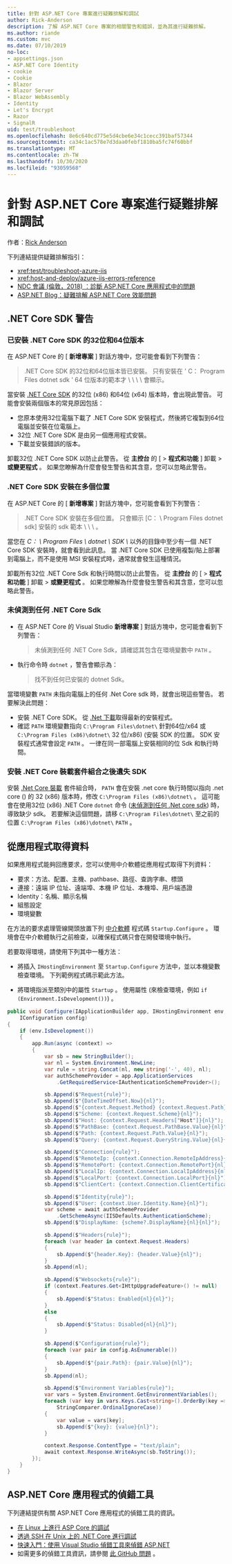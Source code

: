 ```yaml
---
title: 針對 ASP.NET Core 專案進行疑難排解和調試
author: Rick-Anderson
description: 了解 ASP.NET Core 專案的相關警告和錯誤，並為其進行疑難排解。
ms.author: riande
ms.custom: mvc
ms.date: 07/10/2019
no-loc:
- appsettings.json
- ASP.NET Core Identity
- cookie
- Cookie
- Blazor
- Blazor Server
- Blazor WebAssembly
- Identity
- Let's Encrypt
- Razor
- SignalR
uid: test/troubleshoot
ms.openlocfilehash: 8e6c640cd775e5d4cbe6e34c1cecc391baf57344
ms.sourcegitcommit: ca34c1ac578e7d3daa0febf1810ba5fc74f60bbf
ms.translationtype: MT
ms.contentlocale: zh-TW
ms.lasthandoff: 10/30/2020
ms.locfileid: "93059568"
---
```

# <a name="troubleshoot-and-debug-aspnet-core-projects"></a>針對 ASP.NET Core 專案進行疑難排解和調試

作者：[Rick Anderson](https://twitter.com/RickAndMSFT)

下列連結提供疑難排解指引：

* <xref:test/troubleshoot-azure-iis>
* <xref:host-and-deploy/azure-iis-errors-reference>
* [NDC 會議 (倫敦，2018) ：診斷 ASP.NET Core 應用程式中的問題](https://www.youtube.com/watch?v=RYI0DHoIVaA)
* [ASP.NET Blog：疑難排解 ASP.NET Core 效能問題](https://blogs.msdn.microsoft.com/webdev/2018/05/23/asp-net-core-performance-improvements/)

## <a name="net-core-sdk-warnings"></a>.NET Core SDK 警告

### <a name="both-the-32-bit-and-64-bit-versions-of-the-net-core-sdk-are-installed"></a>已安裝 .NET Core SDK 的32位和64位版本

在 ASP.NET Core 的 [ **新增專案** ] 對話方塊中，您可能會看到下列警告：

> .NET Core SDK 的32位和64位版本皆已安裝。 只有安裝在 ' C： Program Files dotnet sdk ' 64 位版本的範本才 \\ \\ \\ \\ 會顯示。

當安裝 [.NET Core SDK](https://dotnet.microsoft.com/download/dotnet-core) 的32位 (x86) 和64位 (x64) 版本時，會出現此警告。 可能會安裝兩個版本的常見原因包括：

* 您原本使用32位電腦下載了 .NET Core SDK 安裝程式，然後將它複製到64位電腦並安裝在位電腦上。
* 32位 .NET Core SDK 是由另一個應用程式安裝。
* 下載並安裝錯誤的版本。

卸載32位 .NET Core SDK 以防止此警告。 從 **主控台** 的 [  >  **程式和功能** ] 卸載  >  **或變更程式** 。 如果您瞭解為什麼會發生警告和其含意，您可以忽略此警告。

### <a name="the-net-core-sdk-is-installed-in-multiple-locations"></a>.NET Core SDK 安裝在多個位置

在 ASP.NET Core 的 [ **新增專案** ] 對話方塊中，您可能會看到下列警告：

> .NET Core SDK 安裝在多個位置。 只會顯示 [C： \\ Program Files dotnet sdk] 安裝的 sdk 範本 \\ \\ \\ 。

當您在 *C： \\ Program Files \\ dotnet \\ SDK \\* 以外的目錄中至少有一個 .NET Core SDK 安裝時，就會看到此訊息。 當 .NET Core SDK 已使用複製/貼上部署到電腦上，而不是使用 MSI 安裝程式時，通常就會發生這種情況。

卸載所有32位 .NET Core Sdk 和執行時間以防止此警告。 從 **主控台** 的 [  >  **程式和功能** ] 卸載  >  **或變更程式** 。 如果您瞭解為什麼會發生警告和其含意，您可以忽略此警告。

### <a name="no-net-core-sdks-were-detected"></a>未偵測到任何 .NET Core Sdk

* 在 ASP.NET Core 的 Visual Studio **新增專案** ] 對話方塊中，您可能會看到下列警告：

  > 未偵測到任何 .NET Core Sdk，請確認其包含在環境變數中 `PATH` 。

* 執行命令時 `dotnet` ，警告會顯示為：

  > 找不到任何已安裝的 dotnet Sdk。

當環境變數 `PATH` 未指向電腦上的任何 .Net Core sdk 時，就會出現這些警告。 若要解決此問題：

* 安裝 .NET Core SDK。 從 [.Net 下載](https://dotnet.microsoft.com/download)取得最新的安裝程式。
* 確認 `PATH` 環境變數指向 `C:\Program Files\dotnet\` 針對64位/x64 或 `C:\Program Files (x86)\dotnet\` 32 位/x86)  (安裝 SDK 的位置。 SDK 安裝程式通常會設定 `PATH` 。 一律在同一部電腦上安裝相同的位 Sdk 和執行時間。

### <a name="missing-sdk-after-installing-the-net-core-hosting-bundle"></a>安裝 .NET Core 裝載套件組合之後遺失 SDK

安裝 [.Net Core 裝載](xref:host-and-deploy/iis/index#install-the-net-core-hosting-bundle) 套件組合時， `PATH` 會在安裝 .net core 執行時間以指向 .net core () 的 32 (x86) 版本時，修改 `C:\Program Files (x86)\dotnet\` 。 這可能會在使用32位 (x86) .NET Core `dotnet` 命令 ([未偵測到任何 .Net core sdk](#no-net-core-sdks-were-detected)) 時，導致缺少 sdk。 若要解決這個問題，請移 `C:\Program Files\dotnet\` 至之前的位置 `C:\Program Files (x86)\dotnet\` `PATH` 。

## <a name="obtain-data-from-an-app"></a>從應用程式取得資料

如果應用程式能夠回應要求，您可以使用中介軟體從應用程式取得下列資料：

* 要求：方法、配置、主機、pathbase、路徑、查詢字串、標頭
* 連接：遠端 IP 位址、遠端埠、本機 IP 位址、本機埠、用戶端憑證
* Identity：名稱、顯示名稱
* 組態設定
* 環境變數

在方法的要求處理管線開頭放置下列 [中介軟體](xref:fundamentals/middleware/index#create-a-middleware-pipeline-with-iapplicationbuilder) 程式碼 `Startup.Configure` 。 環境會在中介軟體執行之前檢查，以確保程式碼只會在開發環境中執行。

若要取得環境，請使用下列其中一種方法：

* 將插入 `IHostingEnvironment` 至 `Startup.Configure` 方法中，並以本機變數檢查環境。 下列範例程式碼示範此方法。

* 將環境指派至類別中的屬性 `Startup` 。 使用屬性 (來檢查環境，例如 `if (Environment.IsDevelopment())`) 。

```csharp
public void Configure(IApplicationBuilder app, IHostingEnvironment env, 
    IConfiguration config)
{
    if (env.IsDevelopment())
    {
        app.Run(async (context) =>
        {
            var sb = new StringBuilder();
            var nl = System.Environment.NewLine;
            var rule = string.Concat(nl, new string('-', 40), nl);
            var authSchemeProvider = app.ApplicationServices
                .GetRequiredService<IAuthenticationSchemeProvider>();

            sb.Append($"Request{rule}");
            sb.Append($"{DateTimeOffset.Now}{nl}");
            sb.Append($"{context.Request.Method} {context.Request.Path}{nl}");
            sb.Append($"Scheme: {context.Request.Scheme}{nl}");
            sb.Append($"Host: {context.Request.Headers["Host"]}{nl}");
            sb.Append($"PathBase: {context.Request.PathBase.Value}{nl}");
            sb.Append($"Path: {context.Request.Path.Value}{nl}");
            sb.Append($"Query: {context.Request.QueryString.Value}{nl}{nl}");

            sb.Append($"Connection{rule}");
            sb.Append($"RemoteIp: {context.Connection.RemoteIpAddress}{nl}");
            sb.Append($"RemotePort: {context.Connection.RemotePort}{nl}");
            sb.Append($"LocalIp: {context.Connection.LocalIpAddress}{nl}");
            sb.Append($"LocalPort: {context.Connection.LocalPort}{nl}");
            sb.Append($"ClientCert: {context.Connection.ClientCertificate}{nl}{nl}");

            sb.Append($"Identity{rule}");
            sb.Append($"User: {context.User.Identity.Name}{nl}");
            var scheme = await authSchemeProvider
                .GetSchemeAsync(IISDefaults.AuthenticationScheme);
            sb.Append($"DisplayName: {scheme?.DisplayName}{nl}{nl}");

            sb.Append($"Headers{rule}");
            foreach (var header in context.Request.Headers)
            {
                sb.Append($"{header.Key}: {header.Value}{nl}");
            }
            sb.Append(nl);

            sb.Append($"Websockets{rule}");
            if (context.Features.Get<IHttpUpgradeFeature>() != null)
            {
                sb.Append($"Status: Enabled{nl}{nl}");
            }
            else
            {
                sb.Append($"Status: Disabled{nl}{nl}");
            }

            sb.Append($"Configuration{rule}");
            foreach (var pair in config.AsEnumerable())
            {
                sb.Append($"{pair.Path}: {pair.Value}{nl}");
            }
            sb.Append(nl);

            sb.Append($"Environment Variables{rule}");
            var vars = System.Environment.GetEnvironmentVariables();
            foreach (var key in vars.Keys.Cast<string>().OrderBy(key => key, 
                StringComparer.OrdinalIgnoreCase))
            {
                var value = vars[key];
                sb.Append($"{key}: {value}{nl}");
            }

            context.Response.ContentType = "text/plain";
            await context.Response.WriteAsync(sb.ToString());
        });
    }
}
```

## <a name="debug-aspnet-core-apps"></a>ASP.NET Core 應用程式的偵錯工具

下列連結提供有關 ASP.NET Core 應用程式的偵錯工具的資訊。

* [在 Linux 上進行 ASP Core 的調試](https://devblogs.microsoft.com/premier-developer/debugging-asp-core-on-linux-with-visual-studio-2017/)
* [透過 SSH 在 Unix 上的 .NET Core 進行調試](https://devblogs.microsoft.com/devops/debugging-net-core-on-unix-over-ssh/)
* [快速入門：使用 Visual Studio 偵錯工具來偵錯 ASP.NET](/visualstudio/debugger/quickstart-debug-aspnet)
* 如需更多的偵錯工具資訊，請參閱 [此 GitHub 問題](https://github.com/dotnet/AspNetCore.Docs/issues/2960) 。
